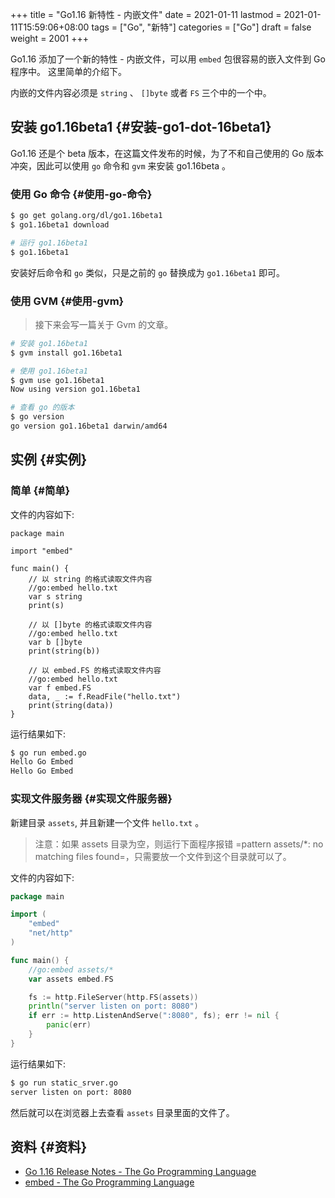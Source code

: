 +++
title = "Go1.16 新特性 - 内嵌文件"
date = 2021-01-11
lastmod = 2021-01-11T15:59:06+08:00
tags = ["Go", "新特"]
categories = ["Go"]
draft = false
weight = 2001
+++

Go1.16 添加了一个新的特性 - 内嵌文件，可以用 `embed` 包很容易的嵌入文件到 Go 程序中。 这里简单的介绍下。

内嵌的文件内容必须是 `string` 、 `[]byte` 或者 `FS` 三个中的一个中。

## 安装 go1.16beta1 {#安装-go1-dot-16beta1}

Go1.16 还是个 beta 版本，在这篇文件发布的时候，为了不和自己使用的 Go 版本冲突，因此可以使用 `go` 命令和 `gvm` 来安装 go1.16beta 。

### 使用 Go 命令 {#使用-go-命令}

```sh
$ go get golang.org/dl/go1.16beta1
$ go1.16beta1 download

# 运行 go1.16beta1
$ go1.16beta1
```

安装好后命令和 `go` 类似，只是之前的 `go` 替换成为 `go1.16beta1` 即可。

### 使用 GVM {#使用-gvm}

> 接下来会写一篇关于 Gvm 的文章。

```sh
# 安装 go1.16beta1
$ gvm install go1.16beta1

# 使用 go1.16beta1
$ gvm use go1.16beta1
Now using version go1.16beta1

# 查看 go 的版本
$ go version
go version go1.16beta1 darwin/amd64
```

## 实例 {#实例}

### 简单 {#简单}

文件的内容如下:

```gnuplot
package main

import "embed"

func main() {
    // 以 string 的格式读取文件内容
    //go:embed hello.txt
    var s string
    print(s)

    // 以 []byte 的格式读取文件内容
    //go:embed hello.txt
    var b []byte
    print(string(b))

    // 以 embed.FS 的格式读取文件内容
    //go:embed hello.txt
    var f embed.FS
    data, _ := f.ReadFile("hello.txt")
    print(string(data))
}
```

运行结果如下:

```sh
$ go run embed.go
Hello Go Embed
Hello Go Embed
```

### 实现文件服务器 {#实现文件服务器}

新建目录 `assets`, 并且新建一个文件 `hello.txt` 。

> 注意：如果 assets 目录为空，则运行下面程序报错 =pattern assets/\*: no matching files found=，只需要放一个文件到这个目录就可以了。

文件的内容如下:

```go
package main

import (
    "embed"
    "net/http"
)

func main() {
    //go:embed assets/*
    var assets embed.FS

    fs := http.FileServer(http.FS(assets))
    println("server listen on port: 8080")
    if err := http.ListenAndServe(":8080", fs); err != nil {
        panic(err)
    }
}
```

运行结果如下:

```sh
$ go run static_srver.go
server listen on port: 8080
```

然后就可以在浏览器上去查看 `assets` 目录里面的文件了。

## 资料 {#资料}

- [Go 1.16 Release Notes - The Go Programming Language](https://tip.golang.org/doc/go1.16)
- [embed - The Go Programming Language](https://tip.golang.org/pkg/embed/)
